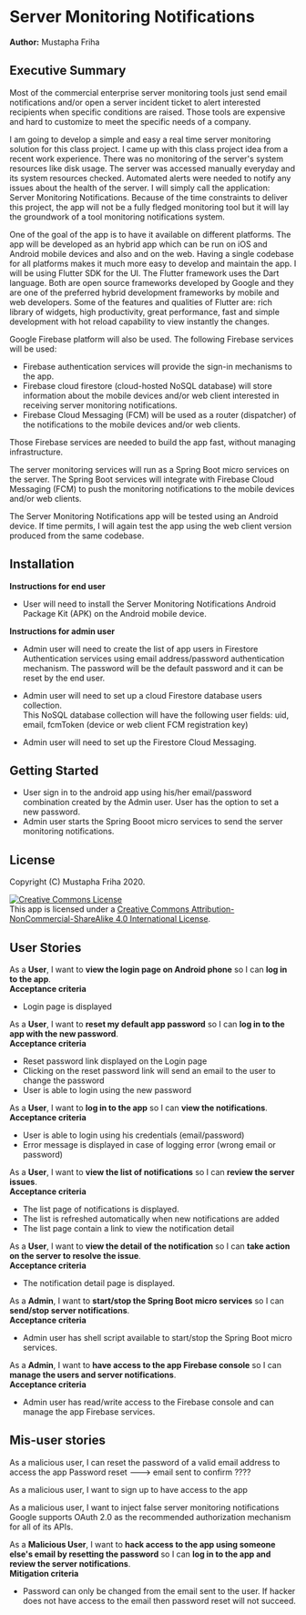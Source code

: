 # Server Monitoring Notifications

**Author:** Mustapha Friha

## Executive Summary
Most of the commercial enterprise server monitoring tools just send email notifications and/or open a server incident ticket to alert interested recipients when specific conditions are raised. Those tools are expensive and hard to customize to meet the specific needs of a company.

I am going to develop a simple and easy a real time server monitoring solution for this class project. I came up with this class project idea from a recent work experience.  There was no monitoring of the server's system resources like disk usage. The server was accessed manually everyday and its system resources checked. Automated alerts were needed to notify any issues about the health of the server. I will simply call the application: Server Monitoring Notifications. Because of the time constraints to deliver this project, the app will not be a fully fledged monitoring tool but it will lay the groundwork of a tool monitoring notifications system. 

One of the goal of the app is to have it available on different platforms. The app will be developed as an hybrid app which can be run on iOS and Android mobile devices and also and on the web. Having a single codebase for all platforms makes it much more easy to develop and maintain the app. I will be using Flutter SDK for the UI. The Flutter framework uses the Dart language. Both are open source frameworks developed by Google and they are one of the preferred hybrid development frameworks by mobile and web developers. Some of the features and qualities of Flutter are: rich library of widgets, high productivity, great performance, fast and simple development with hot reload capability to view instantly the changes.

Google Firebase platform will also be used. The following Firebase services will be used:
* Firebase authentication services will provide the sign-in mechanisms to the app. 
* Firebase cloud firestore (cloud-hosted NoSQL database) will store information about the mobile devices and/or web client interested in receiving server monitoring notifications. 
* Firebase Cloud Messaging (FCM) will be used as a router (dispatcher) of the notifications to the mobile devices and/or web clients.  

Those Firebase services are needed to build the app fast, without managing infrastructure.

The server monitoring services will run as a Spring Boot micro services on the server. The Spring Boot services will integrate with Firebase Cloud Messaging (FCM) to push the monitoring notifications to the mobile devices and/or web clients. 

The Server Monitoring Notifications app will be tested using an Android device. If time permits, I will again test the app using the web client version produced from the same codebase.  

## Installation
 
**Instructions for end user**
* User will need to install the Server Monitoring Notifications Android Package Kit (APK) on the Android mobile device.  

**Instructions for admin user**

* Admin user will need to create the list of app users in Firestore Authentication services using email address/password authentication mechanism. The password will be the default password and it can be reset by the end user. 
  
* Admin user will need to set up a cloud Firestore database users collection.  
  This NoSQL database collection will have the following user fields: uid, email, fcmToken (device or web client FCM registration key)
  
* Admin user will need to set up the Firestore Cloud Messaging.  

## Getting Started
* User sign in to the android app using his/her email/password combination created by the Admin user. User has the option to set a new password.
* Admin user starts the Spring Booot micro services to send the server monitoring notifications. 

## License
Copyright (C) Mustapha Friha 2020. 

<a rel="license" href="http://creativecommons.org/licenses/by-nc-sa/4.0/"><img alt="Creative Commons License" style="border-width:0" src="https://i.creativecommons.org/l/by-nc-sa/4.0/88x31.png" /></a><br />This app is licensed under a <a rel="license" href="http://creativecommons.org/licenses/by-nc-sa/4.0/">Creative Commons Attribution-NonCommercial-ShareAlike 4.0 International License</a>.


## User Stories

As a **User**, I want to **view the login page on Android phone** so I can **log in to the app**.  
**Acceptance criteria**
   * Login page is displayed

As a **User**, I want to **reset my default app password** so I can **log in to the app with the new password**.  
**Acceptance criteria**
   * Reset password link displayed on the Login page
   * Clicking on the reset password link will send an email to the user to change the password
   * User is able to login using the new password

As a **User**, I want to **log in to the app** so I can **view the notifications**.  
**Acceptance criteria**
   * User is able to login using his credentials (email/password)
   * Error message is displayed in case of logging error (wrong email or password)
   
As a **User**, I want to **view the list of notifications** so I can **review the server issues**.  
**Acceptance criteria**
   * The list page of notifications is displayed. 
   * The list is refreshed automatically when new notifications are added
   * The list page contain a link to view the notification detail

As a **User**, I want to **view the detail of the notification** so I can **take action on the server to resolve the issue**.  
**Acceptance criteria**
   * The notification detail page is displayed. 
   
As a **Admin**, I want to **start/stop the Spring Boot micro services** so I can **send/stop server notifications**.  
**Acceptance criteria**
   * Admin user has shell script available to start/stop the Spring Boot micro services. 

As a **Admin**, I want to **have access to the app Firebase console** so I can **manage the users and server notifications**.  
**Acceptance criteria**
   * Admin user has read/write access to the Firebase console and can manage the app Firebase services. 

## Mis-user stories
As a malicious user, I can reset the password of a valid email address to access the app
Password reset ---> email sent to confirm ????

As a malicious user, I want to sign up to have access to the app

As a malicious user, I want to inject false server monitoring notifications
Google supports OAuth 2.0 as the recommended authorization mechanism for all of its APIs.

As a **Malicious User**, I want to **hack access to the app using someone else's email by resetting the password** so I can **log in to the app and review the server notifications**.  
**Mitigation criteria**
   * Password can only be changed from the email sent to the user. If hacker does not have access to the email then password reset will not succeed. 



